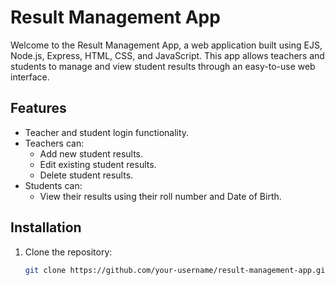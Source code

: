 # Result Management App

Welcome to the Result Management App, a web application built using EJS, Node.js, Express, HTML, CSS, and JavaScript. This app allows teachers and students to manage and view student results through an easy-to-use web interface.

## Features

- Teacher and student login functionality.
- Teachers can:
  - Add new student results.
  - Edit existing student results.
  - Delete student results.
- Students can:
  - View their results using their roll number and Date of Birth.

## Installation

1. Clone the repository:
   ```sh
   git clone https://github.com/your-username/result-management-app.git

